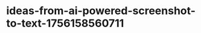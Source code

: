 # ideas-from-ai-powered-screenshot-to-text-1756158560711
```json [ { "title": "Smart Note Taker", "description": "أداة SaaS لتحويل لقطات الشاشة إلى نصوص منظمة، مما يسهل على المستخدمين استخراج المعلومات المهمة من المحاضرات أو الاجتماعات.", "mvp_plan": "إنشاء واجهة مستخدم بسيطة لتحميل لقطات الشاشة، واستخدام مكتبة OCR لتحويل الصور إلى نصوص، ثم تنظيم النصوص في ملاحظات قابلة للبحث." }, { "title": "Visual R...
